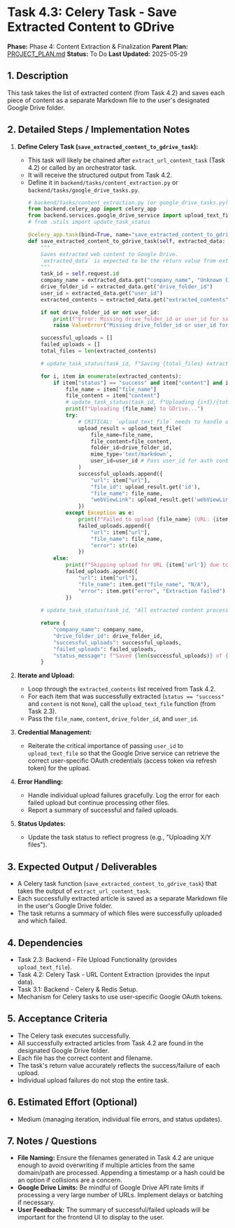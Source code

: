 # Task 4.3: Celery Task - Save Extracted Content to GDrive

**Phase:** Phase 4: Content Extraction & Finalization
**Parent Plan:** [PROJECT_PLAN.md](PROJECT_PLAN.md)
**Status:** To Do
**Last Updated:** 2025-05-29

## 1. Description
This task takes the list of extracted content (from Task 4.2) and saves each piece of content as a separate Markdown file to the user's designated Google Drive folder.

## 2. Detailed Steps / Implementation Notes

1.  **Define Celery Task (`save_extracted_content_to_gdrive_task`):**
    *   This task will likely be chained after `extract_url_content_task` (Task 4.2) or called by an orchestrator task.
    *   It will receive the structured output from Task 4.2.
    *   Define it in `backend/tasks/content_extraction.py` or `backend/tasks/google_drive_tasks.py`.
        ```python
        # backend/tasks/content_extraction.py (or google_drive_tasks.py)
        from backend.celery_app import celery_app
        from backend.services.google_drive_service import upload_text_file # Assumes this handles auth via user_id context
        # from .utils import update_task_status

        @celery_app.task(bind=True, name="save_extracted_content_to_gdrive_task")
        def save_extracted_content_to_gdrive_task(self, extracted_data: dict):
            """
            Saves extracted web content to Google Drive.
            `extracted_data` is expected to be the return value from extract_url_content_task.
            """
            task_id = self.request.id
            company_name = extracted_data.get("company_name", "Unknown Company")
            drive_folder_id = extracted_data.get("drive_folder_id")
            user_id = extracted_data.get("user_id")
            extracted_contents = extracted_data.get("extracted_contents", [])

            if not drive_folder_id or not user_id:
                print(f"Error: Missing drive_folder_id or user_id for saving extracted content for {company_name}")
                raise ValueError("Missing drive_folder_id or user_id for saving extracted content.")

            successful_uploads = []
            failed_uploads = []
            total_files = len(extracted_contents)

            # update_task_status(task_id, f"Saving {total_files} extracted articles to Google Drive for {company_name}", 1, total_files + 1)

            for i, item in enumerate(extracted_contents):
                if item["status"] == "success" and item["content"] and item["file_name"]:
                    file_name = item["file_name"]
                    file_content = item["content"]
                    # update_task_status(task_id, f"Uploading {i+1}/{total_files}: {file_name}", i + 1, total_files + 1)
                    print(f"Uploading {file_name} to GDrive...")
                    try:
                        # CRITICAL: `upload_text_file` needs to handle auth using `user_id`
                        upload_result = upload_text_file(
                            file_name=file_name,
                            file_content=file_content,
                            folder_id=drive_folder_id,
                            mime_type='text/markdown',
                            user_id=user_id # Pass user_id for auth context
                        )
                        successful_uploads.append({
                            "url": item["url"],
                            "file_id": upload_result.get('id'),
                            "file_name": file_name,
                            "webViewLink": upload_result.get('webViewLink')
                        })
                    except Exception as e:
                        print(f"Failed to upload {file_name} (URL: {item['url']}) to GDrive: {e}")
                        failed_uploads.append({
                            "url": item["url"],
                            "file_name": file_name,
                            "error": str(e)
                        })
                else:
                    print(f"Skipping upload for URL {item['url']} due to prior extraction failure.")
                    failed_uploads.append({
                        "url": item["url"],
                        "file_name": item.get("file_name", "N/A"),
                        "error": item.get("error", "Extraction failed")
                    })
            
            # update_task_status(task_id, "All extracted content processed for saving", total_files + 1, total_files + 1)

            return {
                "company_name": company_name,
                "drive_folder_id": drive_folder_id,
                "successful_uploads": successful_uploads,
                "failed_uploads": failed_uploads,
                "status_message": f"Saved {len(successful_uploads)} of {total_files} extracted articles to Google Drive."
            }
        ```

2.  **Iterate and Upload:**
    *   Loop through the `extracted_contents` list received from Task 4.2.
    *   For each item that was successfully extracted (`status == "success"` and `content` is not `None`), call the `upload_text_file` function (from Task 2.3).
    *   Pass the `file_name`, `content`, `drive_folder_id`, and `user_id`.

3.  **Credential Management:**
    *   Reiterate the critical importance of passing `user_id` to `upload_text_file` so that the Google Drive service can retrieve the correct user-specific OAuth credentials (access token via refresh token) for the upload.

4.  **Error Handling:**
    *   Handle individual upload failures gracefully. Log the error for each failed upload but continue processing other files.
    *   Report a summary of successful and failed uploads.

5.  **Status Updates:**
    *   Update the task status to reflect progress (e.g., "Uploading X/Y files").

## 3. Expected Output / Deliverables
*   A Celery task function (`save_extracted_content_to_gdrive_task`) that takes the output of `extract_url_content_task`.
*   Each successfully extracted article is saved as a separate Markdown file in the user's Google Drive folder.
*   The task returns a summary of which files were successfully uploaded and which failed.

## 4. Dependencies
*   Task 2.3: Backend - File Upload Functionality (provides `upload_text_file`).
*   Task 4.2: Celery Task - URL Content Extraction (provides the input data).
*   Task 3.1: Backend - Celery & Redis Setup.
*   Mechanism for Celery tasks to use user-specific Google OAuth tokens.

## 5. Acceptance Criteria
*   The Celery task executes successfully.
*   All successfully extracted articles from Task 4.2 are found in the designated Google Drive folder.
*   Each file has the correct content and filename.
*   The task's return value accurately reflects the success/failure of each upload.
*   Individual upload failures do not stop the entire task.

## 6. Estimated Effort (Optional)
*   Medium (managing iteration, individual file errors, and status updates).

## 7. Notes / Questions
*   **File Naming:** Ensure the filenames generated in Task 4.2 are unique enough to avoid overwriting if multiple articles from the same domain/path are processed. Appending a timestamp or a hash could be an option if collisions are a concern.
*   **Google Drive Limits:** Be mindful of Google Drive API rate limits if processing a very large number of URLs. Implement delays or batching if necessary.
*   **User Feedback:** The summary of successful/failed uploads will be important for the frontend UI to display to the user.